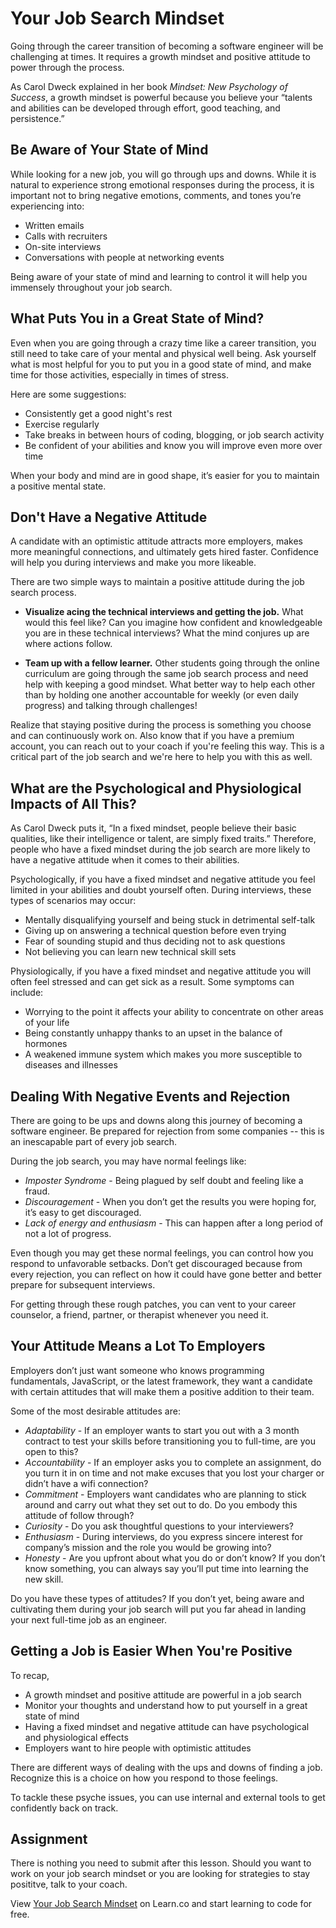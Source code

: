 # Your Job Search Mindset 

Going through the career transition of becoming a software engineer will be challenging at times. It requires a growth mindset and positive attitude to power through the process.

As Carol Dweck explained in her book *Mindset: New Psychology of Success*, a growth mindset is powerful because you believe your “talents and abilities can be developed through effort, good teaching, and persistence.”

## Be Aware of Your State of Mind

While looking for a new job, you will go through ups and downs. While it is natural to experience strong emotional responses during the process, it is important not to bring negative emotions, comments, and tones you’re experiencing into:

* Written emails 
* Calls with recruiters
* On-site interviews
* Conversations with people at networking events

Being aware of your state of mind and learning to control it will help you immensely throughout your job search.

## What Puts You in a Great State of Mind? 

Even when you are going through a crazy time like a career transition, you still need to take care of your mental and physical well being. Ask yourself what is most helpful for you to put you in a good state of mind, and make time for those activities, especially in times of stress.

Here are some suggestions:

* Consistently get a good night's rest
* Exercise regularly
* Take breaks in between hours of coding, blogging, or job search activity
* Be confident of your abilities and know you will improve even more over time 

When your body and mind are in good shape, it’s easier for you to maintain a positive mental state.

## Don't Have a Negative Attitude

A candidate with an optimistic attitude attracts more employers, makes more meaningful connections, and ultimately gets hired faster. Confidence will help you during interviews and make you more likeable.

There are two simple ways to maintain a positive attitude during the job search process.

* **Visualize acing the technical interviews and getting the job.** What would this feel like? Can you imagine how confident and knowledgeable you are in these technical interviews? What the mind conjures up are where actions follow.

* **Team up with a fellow learner.** Other students going through the online curriculum are going through the same job search process and need help with keeping a good mindset. What better way to help each other than by holding one another accountable for weekly (or even daily progress) and talking through challenges!

Realize that staying positive during the process is something you choose and can continuously work on. Also know that if you have a premium account, you can reach out to your coach if you're feeling this way. This is a critical part of the job search and we're here to help you with this as well.

## What are the Psychological and Physiological Impacts of All This? 

As Carol Dweck puts it, “In a fixed mindset, people believe their basic qualities, like their intelligence or talent, are simply fixed traits.” Therefore, people who have a fixed mindset during the job search are more likely to have a negative attitude when it comes to their abilities.

Psychologically, if you have a fixed mindset and negative attitude you feel limited in your abilities and doubt yourself often. During interviews, these types of scenarios may occur:

* Mentally disqualifying yourself and being stuck in detrimental self-talk
* Giving up on answering a technical question before even trying
* Fear of sounding stupid and thus deciding not to ask questions
* Not believing you can learn new technical skill sets

Physiologically, if you have a fixed mindset and negative attitude you will often feel stressed and can get sick as a result. Some symptoms can include:

* Worrying to the point it affects your ability to concentrate on other areas of your life
* Being constantly unhappy thanks to an upset in the balance of hormones
* A weakened immune system which makes you more susceptible to diseases and illnesses

## Dealing With Negative Events and Rejection 

There are going to be ups and downs along this journey of becoming a software engineer. Be prepared for rejection from some companies -- this is an inescapable part of every job search.

During the job search, you may have normal feelings like:

* *Imposter Syndrome* - Being plagued by self doubt and feeling like a fraud. 
* *Discouragement* -  When you don’t get the results you were hoping for, it’s easy to get discouraged.
* *Lack of energy and enthusiasm* - This can happen after a long period of not a lot of progress.

Even though you may get these normal feelings, you can control how you respond to unfavorable setbacks. Don’t get discouraged because from every rejection, you can reflect on how it could have gone better and better prepare for subsequent interviews. 

For getting through these rough patches, you can vent to your career counselor, a friend, partner, or therapist whenever you need it. 

## Your Attitude Means a Lot To Employers

Employers don’t just want someone who knows programming fundamentals, JavaScript, or the latest framework, they want a candidate with certain attitudes that will make them a positive addition to their team.

Some of the most desirable attitudes are:

* *Adaptability* - If an employer wants to start you out with a 3 month contract to test your skills before transitioning you to full-time, are you open to this?
* *Accountability* - If an employer asks you to complete an assignment, do you turn it in on time and not make excuses that you lost your charger or didn’t have a wifi connection?
* *Commitment* - Employers want candidates who are planning to stick around and carry out what they set out to do. Do you embody this attitude of follow through?
* *Curiosity* - Do you ask thoughtful questions to your interviewers?
* *Enthusiasm* - During interviews, do you express sincere interest for company’s mission and the role you would be growing into?
* *Honesty* - Are you upfront about what you do or don’t know? If you don’t know something, you can always say you’ll put time into learning the new skill.

Do you have these types of attitudes? If you don’t yet, being aware and cultivating them during your job search will put you far ahead in landing your next full-time job as an engineer.

## Getting a Job is Easier When You're Positive

To recap, 

* A growth mindset and positive attitude are powerful in a job search
* Monitor your thoughts and understand how to put yourself in a great state of mind
* Having a fixed mindset and negative attitude can have psychological and physiological effects
* Employers want to hire people with optimistic attitudes

There are different ways of dealing with the ups and downs of finding a job. Recognize this is a choice on how you respond to those feelings.

To tackle these psyche issues, you can use internal and external tools to get confidently back on track.

## Assignment

There is nothing you need to submit after this lesson. Should you want to work on your job search mindset or you are looking for strategies to stay posititve, talk to your coach. 


<p class='util--hide'>View <a href='https://learn.co/lessons/careers-job-search-mindset'>Your Job Search Mindset</a> on Learn.co and start learning to code for free.</p>
